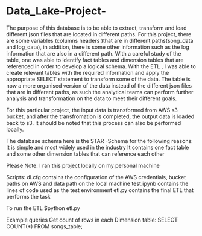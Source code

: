 # Data_Lake-Project-

The purpose of this database is to be able to extract, transform and load  different json files  that are located in different paths. For this project, there are some variables (columns headers )that are in different paths(song_data and log_data), in addition, there is some other information such as the log information that are also in a different path. With a careful study of the table, one was able to identify fact tables and dimension tables that are referenced in order to develop a logical schema. With the ETL , I was able to create relevant tables with the required information and apply the appropriate SELECT statement to transform some of the data.  The table is now a more organised version of the data instead of the different json files that are in different paths, as such the analytical teams can perform further analysis and transformation on the data to meet their different goals. 

For this particular project, the input data is transformed from AWS s3 bucket, and after the transfromation is completed, the output data is loaded back to s3. It should be noted that this process can also be performed locally.
 
The database schema here is the STAR -Schema for the following reasons:
It is simple and most widely used in the industry 
It contains one fact table and some other dimension tables that can reference each other

Please Note: I ran this project locally on my personal machine

Scripts:
dl.cfg contains the configuration of the AWS credentials, bucket paths on AWS and data path on the local machine
test.ipynb contains the lines of code used as the test environment 
etl.py contains the final ETL that performs the task

To run the ETL
$python etl.py



Example queries
Get count of rows in each Dimension table:
SELECT COUNT(*)
FROM songs_table;
